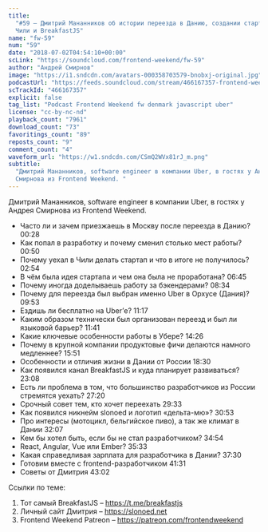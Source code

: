 ```yaml
---
title:
  "#59 – Дмитрий Мананников об истории переезда в Данию, создании стартапа в
  Чили и BreakfastJS"
name: "fw-59"
num: "59"
date: "2018-07-02T04:54:10+00:00"
scLink: "https://soundcloud.com/frontend-weekend/fw-59"
author: "Андрей Смирнов"
image: "https://i1.sndcdn.com/avatars-000358703579-bnobxj-original.jpg"
podcastUrl: "https://feeds.soundcloud.com/stream/466167357-frontend-weekend-fw-59.m4a"
scTrackId: "466167357"
explicit: false
tag_list: "Podcast Frontend Weekend fw denmark javascript uber"
license: "cc-by-nc-nd"
playback_count: "7961"
download_count: "73"
favoritings_count: "89"
reposts_count: "9"
comment_count: "4"
waveform_url: "https://w1.sndcdn.com/CSmQ2WVx81rJ_m.png"
subtitle:
  "Дмитрий Мананников, software engineer в компании Uber, в гостях у Андрея
  Смирнова из Frontend Weekend. "
---
```


Дмитрий Мананников, software engineer в компании Uber, в гостях у Андрея
Смирнова из Frontend Weekend.

- Часто ли и зачем приезжаешь в Москву после переезда в Данию?
  <timecode sec="28">00:28</timecode>
- Как попал в разработку и почему сменил столько мест работы?
  <timecode sec="50">00:50</timecode>
- Почему уехал в Чили делать стартап и что в итоге не получилось?
  <timecode sec="174">02:54</timecode>
- В чём была идея стартапа и чем она была не проработана?
  <timecode sec="405">06:45</timecode>
- Почему иногда доделываешь работу за бэкендерами?
  <timecode sec="514">08:34</timecode>
- Почему для переезда был выбран именно Uber в Орхусе (Дания)?
  <timecode sec="593">09:53</timecode>
- Ездишь ли бесплатно на Uber’е? <timecode sec="677">11:17</timecode>
- Каким образом технически был организован переезд и был ли языковой барьер?
  <timecode sec="701">11:41</timecode>
- Какие ключевые особенности работы в Убере?
  <timecode sec="866">14:26</timecode>
- Почему в крупной компании продуктовые фичи делаются намного медленнее?
  <timecode sec="951">15:51</timecode>
- Особенности и отличия жизни в Дании от России
  <timecode sec="1110">18:30</timecode>
- Как появился канал BreakfastJS и куда планирует развиваться?
  <timecode sec="1388">23:08</timecode>
- Есть ли проблема в том, что большинство разработчиков из России стремятся
  уехать? <timecode sec="1640">27:20</timecode>
- Срочный совет тем, кто хочет переехать <timecode sec="1773">29:33</timecode>
- Как появился никнейм slonoed и логотип «дельта-мю»?
  <timecode sec="1853">30:53</timecode>
- Про интересы (мотоцикл, бельгийское пиво), а так же климат в Дании
  <timecode sec="1927">32:07</timecode>
- Кем бы хотел быть, если бы не стал разработчиком?
  <timecode sec="2094">34:54</timecode>
- React, Angular, Vue или Ember? <timecode sec="2133">35:33</timecode>
- Какая справедливая зарплата для разработчика в Дании?
  <timecode sec="2250">37:30</timecode>
- Готовим вместе с frontend-разработчиком <timecode sec="2491">41:31</timecode>
- Советы от Дмитрия <timecode sec="2582">43:02</timecode>

Ссылки по теме:

1. Тот самый BreakfastJS – <https://t.me/breakfastjs>
2. Личный сайт Дмитрия – <https://slonoed.net>
3. Frontend Weekend Patreon – <https://patreon.com/frontendweekend>
